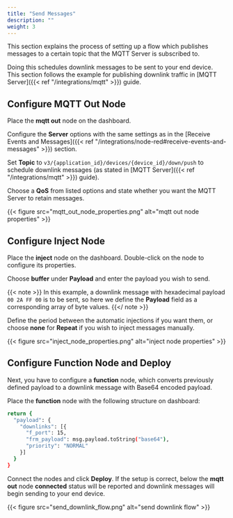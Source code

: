 ```yaml
---
title: "Send Messages"
description: ""
weight: 3
---
```


This section explains the process of setting up a flow which publishes messages to a certain topic that the MQTT Server is subscribed to.

Doing this schedules downlink messages to be sent to your end device. This section follows the example for publishing downlink traffic in [MQTT Server]({{< ref "/integrations/mqtt" >}}) guide.

## Configure MQTT Out Node

Place the **mqtt out** node on the dashboard. 

Configure the **Server** options with the same settings as in the [Receive Events and Messages]({{< ref "/integrations/node-red#receive-events-and-messages" >}}) section.

Set **Topic** to `v3/{application_id}/devices/{device_id}/down/push` to schedule downlink messages (as stated in [MQTT Server]({{< ref "/integrations/mqtt" >}}) guide). 

Choose a **QoS** from listed options and state whether you want the MQTT Server to retain messages. 

{{< figure src="mqtt_out_node_properties.png" alt="mqtt out node properties" >}}

## Configure Inject Node

Place the **inject** node on the dashboard. Double-click on the node to configure its properties. 

Choose **buffer** under **Payload** and enter the payload you wish to send. 

{{< note >}} In this example, a downlink message with hexadecimal payload `00 2A FF 00` is to be sent, so here we define the **Payload** field as a corresponding array of byte values. {{</ note >}} 

Define the period between the automatic injections if you want them, or choose **none** for **Repeat** if you wish to inject messages manually.

{{< figure src="inject_node_properties.png" alt="inject node properties" >}}

## Configure Function Node and Deploy

Next, you have to configure a **function** node, which converts previously defined payload to a downlink message with Base64 encoded payload.

Place the **function** node with the following structure on dashboard:

```bash
return {
  "payload": {
    "downlinks": [{
      "f_port": 15,
      "frm_payload": msg.payload.toString("base64"),
      "priority": "NORMAL"
    }]
  }
}
```

Connect the nodes and click **Deploy**. If the setup is correct, below the **mqtt out** node **connected** status will be reported and downlink messages will begin sending to your end device.

{{< figure src="send_downlink_flow.png" alt="send downlink flow" >}}
